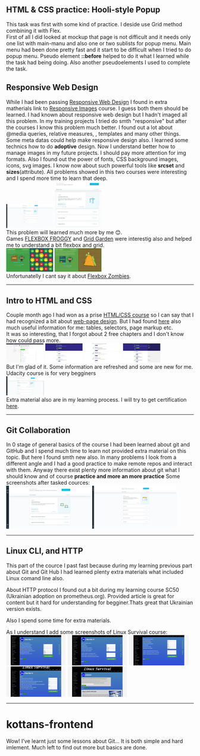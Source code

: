 ## HTML & CSS practice: Hooli-style Popup
This task was first with some kind of practice. I deside use Grid method combining it with Flex.<br>
First of all I did looked at mockup that page is not difficult and it needs only one list with main-manu and also one or two sublists for popup menu. Main menu had been done pretty fast and it start to be difficult when I tried to do popup menu. Pseudo element **::before** helped to do it what I learned while the task had being doing. Also another pseudoelements I used to complete the task. 
## Responsive Web Design
While I had been passing <a href="https://www.udacity.com/course/responsive-web-design-fundamentals--ud893">Responsive Web Design</a> I found in extra matherials link to <a href="https://www.udacity.com/course/responsive-images--ud882">Responsive Images</a> course. I guess both them should be learned. I had known about responsive web design but I hadn't imaged all this problem. In my training projects I tried do smth "responsive" but after the courses I know this problem much better. I found out a lot about @media queries, relative measures, <picture></picture>, templates and many other things. Some meta datas could help make responsive design also. I learned some technics how to do **adoptive** design. Now I understand better how to manage images in my future projects. I should pay more attention for img formats. Also I found out the power of fonts, CSS background images, icons, svg images. I know now about such powerful tools like **srcset** and **sizes**(attribute). All problems showed in this two courses were interesting and I spend more time to learn that deep.<br>
<img src="responsive_web_design/responsive_web.png" width="25%">
<img src="responsive_web_design/responsive_img.jpg" width="25%">
<br> This problem will learned much more by me :blush:.<br>
Games <a href="http://flexboxfroggy.com/#ru">FLEXBOX FROGGY</a> and <a href="https://codepip.com/games/grid-garden/">Grid Garden</a> were interestig also and helped me to understand a bit flexbox and grid.<br>
<img src="responsive_web_design/flexbox_froggy.png" width="25%">
<img src="responsive_web_design/grid_garden.png" width="25%"><br>
Unfortunatelly I cant say it about <a href="https://mastery.games/p/flexbox-zombies">Flexbox Zombies</a>.
<hr>

## Intro to HTML and CSS
Couple month ago I had won as a prise <a href="https://geekbrains.ru/courses/246">HTML/CSS course</a> so I can say that I had recognized a bit about <a href="https://github.com/t-jay-777/kottans-frontend/blob/master/html_css_intro/geekbrains_html_css_basic.en.pdf" title="Certificate">web-page design</a>. But I had found <a href="https://htmlacademy.ru" title="htmlacademy.ru">here</a> also much useful information for me: tables, selectors, page markup etc.<br>
It was so interesting, that I forgot about 2 free chapters and I don't know how could pass more.<br>
<img src="html_css_intro/htmlacademy_html_css_intro.png" width="20%">
<img src="html_css_intro/htmlacademy.ru_html_basic_2.png" width="20%">
<img src="html_css_intro/htmlacademy.ru_html_basic_1.png" width="20%">
<img src="html_css_intro/htmlacademy.ru_css_basic.png" width="20%"><br>
But I'm glad of it. Some information are refreshed and some are new for me.<br>
Udacity course is for very begginers<br>
<img src="html_css_intro/udacity_intro_to_html_css.png" width="20%"><br>
Extra material also are in my learning process. I will try to get certification <a href="https://www.freecodecamp.org" title="freecodecamp.org">here</a>.
<hr>

## Git Collaboration
In 0 stage of general basics of the course I had been learned about git and GitHub and I spend much time to learn not provided extra material on this topic. But here I found smth new also. In many problems I look from a different angle and I had a good practice to make remote repos and interact with them. Anyway there exist plenty more information about git what I should know and of course **practice and more an more practice**
Some screenshots after tasked cources:<br>
<img src="git_for_team_collabotation/git_collaboration_1.png" width="45%">
<img src="git_for_team_collabotation/git_collaboration_2.png" width="45%">
<hr>

## Linux CLI, and HTTP
This part of the cource I past fast because during my learning previous part about Git and Git Hub I had learned plenty extra materials what included Linux comand line also.
	
About HTTP protocol I found out a bit during my learning course SC50 (Ukrainian adoption on prometheus.org). Provided article is great for content but it hard for understanding for begginer.Thats great that Ukrainian version exists.
	
Also I spend some time for extra materials.

As I understand I add some screenshots of Linux Survival course:<br>
<img src="task_linux_cli/screenshot_linux_surv_1.png" width="32%">
<img src="task_linux_cli/screenshot_linux_surv_2.png" width="32%">
<img src="task_linux_cli/screenshot_linux_surv_3.png" width="32%">
<img src="task_linux_cli/screenshot_linux_surv_4.png" width="32%">
<img src="task_linux_cli/screenshot_linux_surv_5.png" width="32%">
<hr>

# kottans-frontend
Wow! 
I've learnt just some lessons about Git... It is both simple and hard imlement. Much left to find out more but basics are done. 
